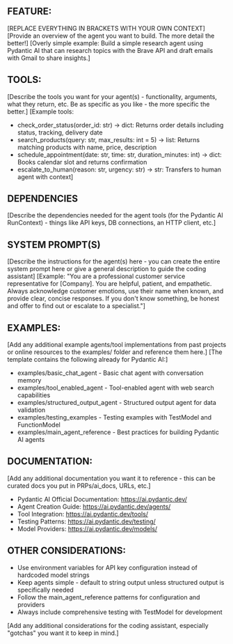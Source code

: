 ## FEATURE:

[REPLACE EVERYTHING IN BRACKETS WITH YOUR OWN CONTEXT]
[Provide an overview of the agent you want to build. The more detail the better!]
[Overly simple example: Build a simple research agent using Pydantic AI that can research topics with the Brave API and draft emails with Gmail to share insights.]

## TOOLS:

[Describe the tools you want for your agent(s) - functionality, arguments, what they return, etc. Be as specific as you like - the more specific the better.]
[Example tools:
- check_order_status(order_id: str) -> dict: Returns order details including status, tracking, delivery date
- search_products(query: str, max_results: int = 5) -> list: Returns matching products with name, price, description
- schedule_appointment(date: str, time: str, duration_minutes: int) -> dict: Books calendar slot and returns confirmation
- escalate_to_human(reason: str, urgency: str) -> str: Transfers to human agent with context]

## DEPENDENCIES

[Describe the dependencies needed for the agent tools (for the Pydantic AI RunContext) - things like API keys, DB connections, an HTTP client, etc.]

## SYSTEM PROMPT(S)

[Describe the instructions for the agent(s) here - you can create the entire system prompt here or give a general description to guide the coding assistant]
[Example: "You are a professional customer service representative for [Company]. You are helpful, patient, and empathetic. Always acknowledge customer emotions, use their name when known, and provide clear, concise responses. If you don't know something, be honest and offer to find out or escalate to a specialist."]

## EXAMPLES:

[Add any additional example agents/tool implementations from past projects or online resources to the examples/ folder and reference them here.]
[The template contains the following already for Pydantic AI:]

- examples/basic_chat_agent - Basic chat agent with conversation memory
- examples/tool_enabled_agent - Tool-enabled agent with web search capabilities  
- examples/structured_output_agent - Structured output agent for data validation
- examples/testing_examples - Testing examples with TestModel and FunctionModel
- examples/main_agent_reference - Best practices for building Pydantic AI agents

## DOCUMENTATION:

[Add any additional documentation you want it to reference - this can be curated docs you put in PRPs/ai_docs, URLs, etc.]

- Pydantic AI Official Documentation: https://ai.pydantic.dev/
- Agent Creation Guide: https://ai.pydantic.dev/agents/
- Tool Integration: https://ai.pydantic.dev/tools/
- Testing Patterns: https://ai.pydantic.dev/testing/
- Model Providers: https://ai.pydantic.dev/models/

## OTHER CONSIDERATIONS:

- Use environment variables for API key configuration instead of hardcoded model strings
- Keep agents simple - default to string output unless structured output is specifically needed
- Follow the main_agent_reference patterns for configuration and providers
- Always include comprehensive testing with TestModel for development

[Add any additional considerations for the coding assistant, especially "gotchas" you want it to keep in mind.]